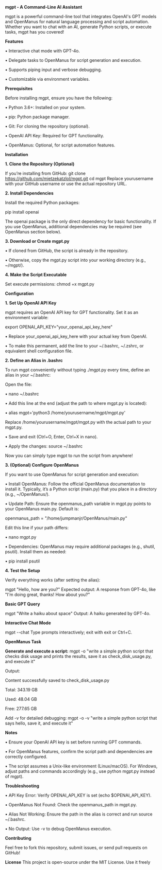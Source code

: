 **mgpt - A Command-Line AI Assistant**

mgpt is a powerful command-line tool that integrates OpenAI's GPT models and OpenManus for natural language processing and script automation. Whether you want to chat with an AI, generate Python scripts, or execute tasks, mgpt has you covered!

**Features**

•	Interactive chat mode with GPT-4o.

•	Delegate tasks to OpenManus for script generation and execution.

•	Supports piping input and verbose debugging.

•	Customizable via environment variables.

**Prerequisites**

Before installing mgpt, ensure you have the following:

•	Python 3.6+: Installed on your system.

•	pip: Python package manager.

•	Git: For cloning the repository (optional).

•	OpenAI API Key: Required for GPT functionality.

•	OpenManus: Optional, for script automation features.

**Installation**

**1. Clone the Repository (Optional)**
   
If you’re installing from GitHub:
git clone https://github.com/mietzekatzlol/mgpt.git
cd mgpt
Replace yourusername with your GitHub username or use the actual repository URL.

**2. Install Dependencies**

Install the required Python packages:

pip install openai

The openai package is the only direct dependency for basic functionality. If you use OpenManus, additional dependencies may be required (see OpenManus section below).

**3. Download or Create mgpt.py**

•	If cloned from GitHub, the script is already in the repository.

•	Otherwise, copy the mgpt.py script into your working directory (e.g., ~/mgpt/).

**4. Make the Script Executable**

Set execute permissions:
chmod +x mgpt.py


**Configuration**

**1. Set Up OpenAI API Key**

mgpt requires an OpenAI API key for GPT functionality. Set it as an environment variable:

export OPENAI_API_KEY="your_openai_api_key_here"

•	Replace your_openai_api_key_here with your actual key from OpenAI.

•	To make this permanent, add the line to your ~/.bashrc, ~/.zshrc, or equivalent shell configuration file.

**2. Define an Alias in .bashrc**

To run mgpt conveniently without typing ./mgpt.py every time, define an alias in your ~/.bashrc:

Open the file: 

•  nano ~/.bashrc

•  Add this line at the end (adjust the path to where mgpt.py is located): 

•  alias mgpt='python3 /home/yourusername/mgpt/mgpt.py'

Replace /home/yourusername/mgpt/mgpt.py with the actual path to your mgpt.py. 

•  Save and exit (Ctrl+O, Enter, Ctrl+X in nano). 

•  Apply the changes: source ~/.bashrc

Now you can simply type mgpt to run the script from anywhere!


**3. (Optional) Configure OpenManus**

If you want to use OpenManus for script generation and execution:

•	Install OpenManus: Follow the official OpenManus documentation to install it. Typically, it’s a Python script (main.py) that you place in a directory (e.g., ~/OpenManus/).

•	Update Path: Ensure the openmanus_path variable in mgpt.py points to your OpenManus main.py. Default is: 

openmanus_path = "/home/jumpmanjr/OpenManus/main.py"

Edit this line if your path differs: 

•  nano mgpt.py

•  Dependencies: OpenManus may require additional packages (e.g., shutil, psutil). Install them as needed: 

•	 pip install psutil


**4. Test the Setup**

Verify everything works (after setting the alias):

mgpt "Hello, how are you?"
Expected output: A response from GPT-4o, like "I'm doing great, thanks! How about you?"

**Basic GPT Query**

mgpt "Write a haiku about space"
Output: A haiku generated by GPT-4o.

**Interactive Chat Mode**

mgpt --chat
Type prompts interactively; exit with exit or Ctrl+C.


**OpenManus Task**

**Generate and execute a script:**
mgpt -o "write a simple python script that checks disk usage and prints the results, save it as check_disk_usage.py, and execute it"

Output:

Content successfully saved to check_disk_usage.py

Total: 343.19 GB

Used: 48.04 GB

Free: 277.65 GB


Add -v for detailed debugging:
mgpt -o -v "write a simple python script that says hello, save it, and execute it"


**Notes**

•	Ensure your OpenAI API key is set before running GPT commands.

•	For OpenManus features, confirm the script path and dependencies are correctly configured.

•	The script assumes a Unix-like environment (Linux/macOS). For Windows, adjust paths and commands accordingly (e.g., use python mgpt.py instead of mgpt).

**Troubleshooting**

•	API Key Error: Verify OPENAI_API_KEY is set (echo $OPENAI_API_KEY).

•	OpenManus Not Found: Check the openmanus_path in mgpt.py.

•	Alias Not Working: Ensure the path in the alias is correct and run source ~/.bashrc.

•	No Output: Use -v to debug OpenManus execution.

**Contributing**

Feel free to fork this repository, submit issues, or send pull requests on GitHub!

**License**
This project is open-source under the MIT License. Use it freely

